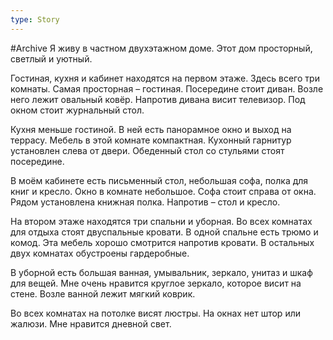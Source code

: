```yaml
---
type: Story
---
```

#Archive 
Я живу в частном двухэтажном доме. Этот дом просторный, светлый и уютный.

Гостиная, кухня и кабинет находятся на первом этаже. Здесь всего три комнаты. Самая просторная – гостиная. Посередине стоит диван. Возле него лежит овальный ковёр. Напротив дивана висит телевизор. Под окном стоит журнальный стол.

Кухня меньше гостиной. В ней есть панорамное окно и выход на террасу. Мебель в этой комнате компактная. Кухонный гарнитур установлен слева от двери. Обеденный стол со стульями стоят посередине.  
  
В моём кабинете есть письменный стол, небольшая софа, полка для книг и кресло. Окно в комнате небольшое. Софа стоит справа от окна. Рядом установлена книжная полка. Напротив – стол и кресло.

На втором этаже находятся три спальни и уборная. Во всех комнатах для отдыха стоят двуспальные кровати. В одной спальне есть трюмо и комод. Эта мебель хорошо смотрится напротив кровати. В остальных двух комнатах обустроены гардеробные.

В уборной есть большая ванная, умывальник, зеркало, унитаз и шкаф для вещей. Мне очень нравится круглое зеркало, которое висит на стене. Возле ванной лежит мягкий коврик.

Во всех комнатах на потолке висят люстры. На окнах нет штор или жалюзи. Мне нравится дневной свет.